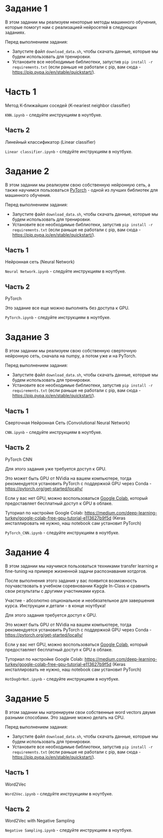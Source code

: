 # Задание 1

В этом задании мы реализуем некоторые методы машинного обучения, которые помогут нам с реализацией нейросетей в следующих заданиях.

Перед выполнением задания:
- Запустите файл `download_data.sh`, чтобы скачать данные, которые мы будем использовать для тренировки.
- Установите все необходимые библиотеки, запустив `pip install -r requirements.txt` (если раньше не работали с pip, вам сюда - https://pip.pypa.io/en/stable/quickstart/).

# Часть 1
Метод К-ближайших соседей (K-neariest neighbor classifier)

`KNN.ipynb` - следуйте инструкциям в ноутбуке.

## Часть 2
Линейный классификатор (Linear classifier)

`Linear classifier.ipynb` - следуйте инструкциям в ноутбуке.

# Задание 2

В этом задании мы реализуем свою собственную нейронную сеть, а также научимся пользоваться [PyTorch](https://pytorch.org/) - одной из лучших библиотек для машинного обучения.

Перед выполнением задания:
- Запустите файл `download_data.sh`, чтобы скачать данные, которые мы будем использовать для тренировки.
- Установите все необходимые библиотеки, запустив `pip install -r requirements.txt` (если раньше не работали с pip, вам сюда - https://pip.pypa.io/en/stable/quickstart/).

## Часть 1
Нейронная сеть (Neural Network)

`Neural Network.ipynb` - следуйте инструкциям в ноутбуке.

## Часть 2
PyTorch

Это задание все еще можно выполнять без доступа к GPU.

`PyTorch.ipynb` - следуйте инструкциям в ноутбуке.

# Задание 3

В этом задании мы реализуем свою собственную сверточную нейронную сеть, сначала на numpy, а потом уже и на PyTorch.

Перед выполнением задания:
- Запустите файл `download_data.sh`, чтобы скачать данные, которые мы будем использовать для тренировки.
- Установите все необходимые библиотеки, запустив `pip install -r requirements.txt` (если раньше не работали с pip, вам сюда - https://pip.pypa.io/en/stable/quickstart/).

## Часть 1
Сверточная Нейронная Сеть (Convolutional Neural Network)

`CNN.ipynb` - следуйте инструкциям в ноутбуке.

## Часть 2
PyTorch CNN

Для этого задания уже требуется доступ к GPU.

Это может быть GPU от NVidia на вашем компьютере, тогда рекомендуется установить PyTorch с поддержкой GPU через Conda - https://pytorch.org/get-started/locally/

Если у вас нет GPU, можно воспользоваться [Google Colab](https://colab.research.google.com/), который предоставляет бесплатный доступ к GPU в облаке.

Туториал по настройке Google Colab:
https://medium.com/deep-learning-turkey/google-colab-free-gpu-tutorial-e113627b9f5d
(Keras инсталлировать не нужно, наш notebook сам установит PyTorch)

`PyTorch_CNN.ipynb` - следуйте инструкциям в ноутбуке.

# Задание 4

В этом задании мы научимся пользоваться техниками transfer learning и fine-tuning на примере жизненной задачи распознавания хотдогов.

После выполнения этого задания у вас появится возможность поучавствовать в учебном соревновании Kaggle In-Class и сравнить свои результаты с другими участниками курса.

Участие - абсолютно опциональное и необязательное для завершения курса. Инструкции и детали - в конце ноутбука!

Для этого задания требуется доступ к GPU.

Это может быть GPU от NVidia на вашем компьютере, тогда рекомендуется установить PyTorch с поддержкой GPU через Conda - https://pytorch.org/get-started/locally/

Если у вас нет GPU, можно воспользоваться [Google Colab](https://colab.research.google.com/), который предоставляет бесплатный доступ к GPU в облаке.

Туториал по настройке Google Colab:
https://medium.com/deep-learning-turkey/google-colab-free-gpu-tutorial-e113627b9f5d
(Keras инсталлировать не нужно, наш notebook сам установит PyTorch)

`HotDogOrNot.ipynb` - следуйте инструкциям в ноутбуке.

# Задание 5

В этом задании мы натренируем свои собственные word vectors двумя разными способами. Это задание можно делать на CPU.

Перед выполнением задания:
- Запустите файл `download_data.sh`, чтобы скачать данные, которые мы будем использовать для тренировки.
- Установите все необходимые библиотеки, запустив `pip install -r requirements.txt` (если раньше не работали с pip, вам сюда - https://pip.pypa.io/en/stable/quickstart/).

## Часть 1
Word2Vec

`Word2Vec.ipynb` - следуйте инструкциям в ноутбуке.

## Часть 2
Word2Vec with Negative Sampling

`Negative Sampling.ipynb` - следуйте инструкциям в ноутбуке.
